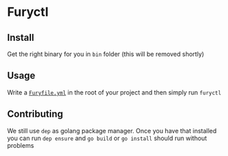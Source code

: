 # Furyctl

## Install
Get the right binary for you in `bin` folder (this will be removed shortly)

## Usage
Write a [`Furyfile.yml`](Furyfile.yml) in the root of your project and then simply run `furyctl`

## Contributing
We still use `dep` as golang package manager. Once you have that installed you can run `dep ensure` and `go build` or `go install` should run without problems